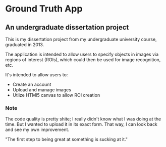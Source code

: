 # Ground Truth App
## An undergraduate dissertation project

This is my dissertation project from my undergraduate university course, graduated in 2013.

The application is intended to allow users to specify objects in images via regions of interest (ROIs), which could then be used for image recognition, etc.

It's intended to allow users to:

- Create an account
- Upload and manage images
- Utlize HTMl5 canvas to allow ROI creation

### Note
The code quality is pretty shite; I really didn't know what I was doing at the time. But I wanted to upload it in its exact form. That way, I can look back and see my own improvement.

"The first step to being great at something is sucking at it."
